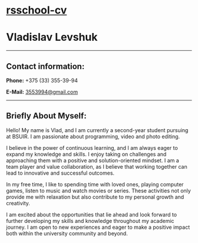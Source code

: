 # [rsschool-cv](https://rs.school)
# Vladislav Levshuk

_______________

## **Contact information:**

**Phone:** +375 (33) 355-39-94

**E-Mail:** 3553994@gmail.com

_______________

## **Briefly About Myself:**

Hello! My name is Vlad, and I am currently a second-year student pursuing at BSUIR. I am passionate about programming, video and photo editing.

I believe in the power of continuous learning, and I am always eager to expand my knowledge and skills. I enjoy taking on challenges and approaching them with a positive and solution-oriented mindset. I am a team player and value collaboration, as I believe that working together can lead to innovative and successful outcomes.

In my free time, I like to spending time with loved ones, playing computer games, listen to music and watch movies or series. These activities not only provide me with relaxation but also contribute to my personal growth and creativity.

I am excited about the opportunities that lie ahead and look forward to further developing my skills and knowledge throughout my academic journey. I am open to new experiences and eager to make a positive impact both within the university community and beyond.
